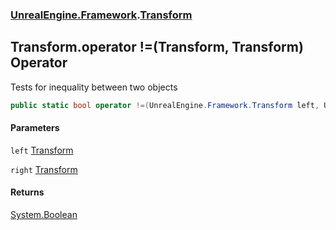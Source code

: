 ### [UnrealEngine.Framework](UnrealEngine_Framework.md 'UnrealEngine.Framework').[Transform](Transform.md 'UnrealEngine.Framework.Transform')
## Transform.operator !=(Transform, Transform) Operator
Tests for inequality between two objects  
```csharp
public static bool operator !=(UnrealEngine.Framework.Transform left, UnrealEngine.Framework.Transform right);
```
#### Parameters
<a name='UnrealEngine_Framework_Transform_op_Inequality(UnrealEngine_Framework_Transform_UnrealEngine_Framework_Transform)_left'></a>
`left` [Transform](Transform.md 'UnrealEngine.Framework.Transform')  
  
<a name='UnrealEngine_Framework_Transform_op_Inequality(UnrealEngine_Framework_Transform_UnrealEngine_Framework_Transform)_right'></a>
`right` [Transform](Transform.md 'UnrealEngine.Framework.Transform')  
  
#### Returns
[System.Boolean](https://docs.microsoft.com/en-us/dotnet/api/System.Boolean 'System.Boolean')  
